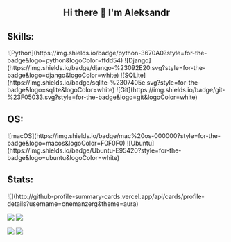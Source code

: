 <h2 align="center">Hi there 👋 I'm Aleksandr</h2>

<!--
**onemanzerg/onemanzerg** is a ✨ _special_ ✨ repository because its `README.md` (this file) appears on your GitHub profile.

Here are some ideas to get you started:

- 🔭 I’m currently working on ...
- 🌱 I’m currently learning ...
- 👯 I’m looking to collaborate on ...
- 🤔 I’m looking for help with ...
- 💬 Ask me about ...
- 📫 How to reach me: ...
- 😄 Pronouns: ...
- ⚡ Fun fact: ...
-->

<h2>Skills:</h2>
![Python](https://img.shields.io/badge/python-3670A0?style=for-the-badge&logo=python&logoColor=ffdd54)
![Django](https://img.shields.io/badge/django-%23092E20.svg?style=for-the-badge&logo=django&logoColor=white)
![SQLite](https://img.shields.io/badge/sqlite-%2307405e.svg?style=for-the-badge&logo=sqlite&logoColor=white)
![Git](https://img.shields.io/badge/git-%23F05033.svg?style=for-the-badge&logo=git&logoColor=white)

<h2>OS:</h2>
![macOS](https://img.shields.io/badge/mac%20os-000000?style=for-the-badge&logo=macos&logoColor=F0F0F0)
![Ubuntu](https://img.shields.io/badge/Ubuntu-E95420?style=for-the-badge&logo=ubuntu&logoColor=white)

<h2>Stats:</h2>
![](http://github-profile-summary-cards.vercel.app/api/cards/profile-details?username=onemanzerg&theme=aura) 

![](http://github-profile-summary-cards.vercel.app/api/cards/stats?username=onemanzerg&theme=aura) 
![](http://github-profile-summary-cards.vercel.app/api/cards/productive-time?username=onemanzerg&theme=aura&utcOffset=8) 

![](http://github-profile-summary-cards.vercel.app/api/cards/most-commit-language?username=onemanzerg&theme=aura) 
![](http://github-profile-summary-cards.vercel.app/api/cards/repos-per-language?username=onemanzerg&theme=aura) 
